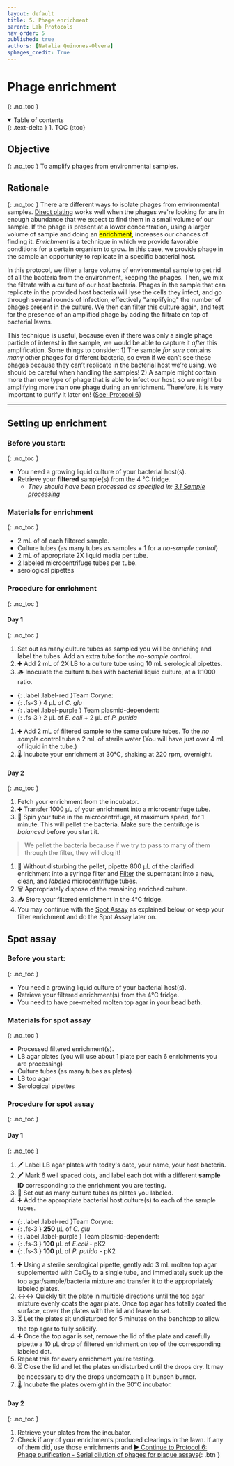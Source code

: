 ```yaml
---
layout: default
title: 5. Phage enrichment
parent: Lab Protocols
nav_order: 5
published: true
authors: [Natalia Quinones-Olvera]
sphages_credit: True
---
```


# Phage enrichment
{: .no_toc }

<details open markdown="block">
  <summary>
    Table of contents
  </summary>
  {: .text-delta }
1. TOC
{:toc}
</details>


## Objective
{: .no_toc }
To amplify phages from environmental samples.

## Rationale
{: .no_toc }
There are different ways to isolate phages from environmental samples. [Direct plating](./protocol_directplating.html) works well when the phages we're looking for are in enough abundance that we expect to find them in a small volume of our sample. If the phage is present at a lower concentration, using a larger volume of sample and doing an <mark>enrichment</mark>, increases our chances of finding it. _Enrichment_ is a technique in which we provide favorable conditions for a certain organism to grow. In this case, we provide phage in the sample an opportunity to replicate in a specific bacterial host. 

In this protocol, we filter a large volume of environmental sample to get rid of all the bacteria from the environment, keeping the phages. Then, we mix the filtrate with a culture of our host bacteria. Phages in the sample that can replicate in the provided host bacteria will lyse the cells they infect, and go through several rounds of infection, effectively "amplifying" the number of phages present in the culture. We then can filter this culture again, and test for the presence of an amplified phage by adding the filtrate on top of bacterial lawns.

This technique is useful, because even if there was only a single phage particle of interest in the sample, we would be able to capture it _after_ this amplification. Some things to consider: 1) The sample *for sure* contains *many* other phages for different bacteria, so even if we can’t see these phages because they can’t replicate in the bacterial host we’re using, we should be careful when handling the samples! 2) A sample might contain more than one type of phage that is able to infect our host, so we might be amplifying more than one phage during an enrichment. Therefore, it is very important to purify it later on! ([See: Protocol 6](./protocol_purification.html))

---

## Setting up enrichment

### Before you start:
{: .no_toc }
- You need a growing liquid culture of your bacterial host(s).
- Retrieve your **filtered** sample(s) from the 4 ℃ fridge.
    + _They should have been processed as specified in:_ [_3.1 Sample processing_](./protocol_03-sampling.html#sample-processing)

### Materials for enrichment
{: .no_toc }
- 2 mL of of each filtered sample.
- Culture tubes (as many tubes as samples + 1 for a _no-sample control_)
- 2 mL of appropriate 2X liquid media per tube.
- 2 labeled microcentrifuge tubes per tube.
- serological pipettes

### Procedure for enrichment
{: .no_toc }

#### Day 1
{: .no_toc }

1. Set out as many culture tubes as sampled you will be enriching and label the tubes. Add an extra tube for the *no-sample* control.
1. ➕ Add 2 mL of 2X LB to a culture tube using 10 mL serological pipettes.
1. 🪵 Inoculate the culture tubes with bacterial liquid culture, at a 1:1000 ratio.
- {: .label .label-red }Team Coryne:
- {: .fs-3 } 4 μL of _C. glu_
- {: .label .label-purple } Team plasmid-dependent: 
- {: .fs-3 } 2 μL of _E. coli_ + 2 μL of _P. putida_ 
1. ➕ Add 2 mL of filtered sample to the same culture tubes. To the *no sample* control tube a 2 mL of sterile water (You will have just over 4 mL of liquid in the tube.)
1. 🌡️ Incubate your enrichment at 30℃, shaking at 220 rpm, overnight.

#### Day 2
{: .no_toc }

1. Fetch your enrichment from the incubator.
1. ➕ Transfer 1000 µL of your enrichment into a microcentrifuge tube.
1. 💫 Spin your tube in the microcentrifuge, at maximum speed, for 1 minute. This will pellet the bacteria. Make sure the centrifuge is *balanced* before you start it.
> We pellet the bacteria because if we try to pass to many of them through the filter, they will clog it!
1. 💉 Without disturbing the pellet, pipette 800 µL of the clarified enrichment into a syringe filter and [Filter](./protocol_basictech.html#using-syringe-filters) the supernatant into a new, clean, and *labeled* microcentrifuge tubes.
1. 🗑️ Appropriately dispose of the remaining enriched culture.
1. 📥 Store your filtered enrichment in the 4℃ fridge.
1. You may continue with the [Spot Assay]() as explained below, or keep your filter enrichment and do the Spot Assay later on.

## Spot assay

### Before you start:
{: .no_toc }
- You need a growing liquid culture of your bacterial host(s).
- Retrieve your filtered enrichment(s) from the 4℃ fridge.
- You need to have pre-melted molten top agar in your bead bath.

### Materials for spot assay
{: .no_toc }
- Processed filtered enrichment(s).
- LB agar plates (you will use about 1 plate per each 6 enrichments you are processing)
- Culture tubes (as many tubes as plates)
- LB top agar
- Serological pipettes

### Procedure for spot assay
{: .no_toc }

#### Day 1
{: .no_toc }
1. 🖊️  Label LB agar plates with today's date, your name, your host bacteria.
1. 🖊️  Mark 6 well spaced dots, and label each dot with a different **sample ID** corresponding to the enrichment you are testing.
1. 🧪 Set out as many culture tubes as plates you labeled.
1. ➕ Add the appropriate bacterial host culture(s) to each of the sample tubes.
- {: .label .label-red }Team Coryne:
- {: .fs-3 } **250** µL of _C. glu_
- {: .label .label-purple } Team plasmid-dependent: 
- {: .fs-3 } **100** µL of _E.coli_ - pK2
- {: .fs-3 } **100** µL of _P. putida_ - pK2
1. ➕ Using a sterile serological pipette, gently add 3 mL molten top agar supplemented with CaCl<sub>2</sub> to a single tube, and immediately suck up the top agar/sample/bacteria mixture and transfer it to the appropriately labeled plates.
1. ↔️↔️ Quickly tilt the plate in multiple directions until the top agar mixture evenly coats the agar plate. Once top agar has totally coated the surface, cover the plates with the lid and leave to set.
1. ⏳ Let the plates sit undisturbed for 5 minutes on the benchtop to allow the top agar to fully solidify.
1. ➕ Once the top agar is set, remove the lid of the plate and carefully pipette a 10 µL drop of filtered enrichment on top of the corresponding labeled dot.
1. Repeat this for every enrichment you're testing.
1. ⏳ Close the lid and let the plates unidisturbed until the drops dry. It may be necessary to dry the drops underneath a lit bunsen burner.
1. 🌡️ Incubate the plates overnight in the 30℃ incubator.

#### Day 2
{: .no_toc }
1. Retrieve your plates from the incubator.
1. Check if any of your enrichments produced clearings in the lawn. If any of them did, use those enrichments and 
[▶ Continue to Protocol 6: Phage purification - Serial dilution of phages for plaque assays](./protocol_06-purification.html#serial-dilution-of-phages-for-plaque-assays){: .btn }




